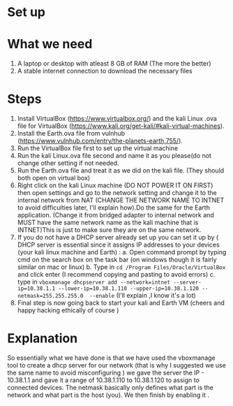 # Set up

# What we need

1. A laptop or desktop with atleast 8 GB of RAM (The more the better)
2. A stable internet connection to download the necessary files

# Steps

1. Install VirtualBox (https://www.virtualbox.org/) and the kali Linux .ova file for VirtualBox (https://www.kali.org/get-kali/#kali-virtual-machines).
2. Install the Earth.ova file from vulnhub (https://www.vulnhub.com/entry/the-planets-earth,755/).
3. Run the VirtualBox file first to set up the virtual machine 
4. Run the kali Linux.ova file second and name it as you please(do not change other setting if not needed.
5. Run the Earth.ova file and treat it as we did on the kali file. (They should both open on virtual box)
6. Right click on the kali Linux machine (DO NOT POWER IT ON FIRST) then open settings and go to the network setting and change it to the internal network from NAT (CHANGE THE NETWORK NAME TO INTNET to avoid difficulties later, I'll explain how).Do the same for the Earth application. (Change it from bridged adapter to internal network and MUST have the same network name as the kali machine that is INTNET)This is just to make sure they are on the same network.
7. If you do not have a DHCP server already set up you can set it up by ( DHCP server is essential since it assigns IP addresses to your devices (your kali linux machine and Earth) : 
	a. Open command prompt by typing cmd on the search box on the task bar (on windows though it is fairly similar on mac or linux)
    b. Type in ```cd /Program Files/Oracle/VirtualBox```
   and click enter (I recommend copying and pasting to avoid errors)
    c. type in   ```vboxmanage dhcpserver add --network=intnet --server-ip=10.38.1.1 --lower-ip=10.38.1.110 --upper-ip=10.38.1.120 --netmask=255.255.255.0  --enable```      (I'll explain ,I know it's a lot)
  8. Final step is now going back to start your kali and Earth VM (cheers and happy hacking ethically of course )

# Explanation

So essentially what we have done is that we have used the vboxmanage tool to create a dhcp server for our network (that is why I suggested we use the same name to avoid misconfiguring ) we gave the server the IP - 10.38.1.1 and gave it a range of 10.38.1.110 to 10.38.1.120 to assign to connected devices.
    The netmask basically only defines what part is the network and what part is the host (you). We then finish by enabling it . 
